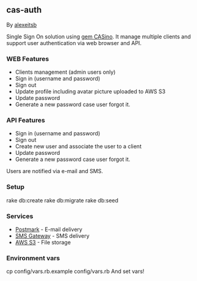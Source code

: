 ## cas-auth

By [alexeitsb](http://alexeitsb.github.io)

Single Sign On solution using [gem CASino](https://github.com/rbCAS/CASino). It manage multiple clients and support user authentication via web browser and API.

### WEB Features

* Clients management (admin users only)
* Sign in (username and password)
* Sign out
* Update profile including avatar picture uploaded to AWS S3
* Update password
* Generate a new password case user forgot it.

### API Features

* Sign in (username and password)
* Sign out
* Create new user and associate the user to a client
* Update password
* Generate a new password case user forgot it.

Users are notified via e-mail and SMS.

### Setup

rake db:create
rake db:migrate
rake db:seed

### Services

* [Postmark](https://postmarkapp.com/) - E-mail delivery
* [SMS Gateway](https://smsgateway.me/) - SMS delivery
* [AWS S3](https://aws.amazon.com/s3/) - File storage

### Environment vars

cp config/vars.rb.example config/vars.rb
And set vars!
